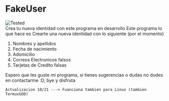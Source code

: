 # FakeUser
![Tested]
<br>
Crea tu nueva identidad con este programa en desarrollo
Este programa lo que hace es Crearte una nueva identidad con lo siguiente (por el momento)
1. Nombres y apellidos
2. Fecha de nacimiento
3. Adomicilio
4. Correos Electronicos falsos
5. Tarjetas de Credito falsas

Espero que les guste mi programa, si tienes sugerencias o dudas no dudes 
en contactarme :D, bye y disfruta
~~~
Actualizacion 10/21 ---> Fuanciona tambien para Linux (tambien TermuxGOD) 
~~~
[tested]:https://img.shields.io/badge/Probado-Termux-blue
